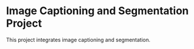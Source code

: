 # Image Captioning and Segmentation Project

This project integrates image captioning and segmentation.
